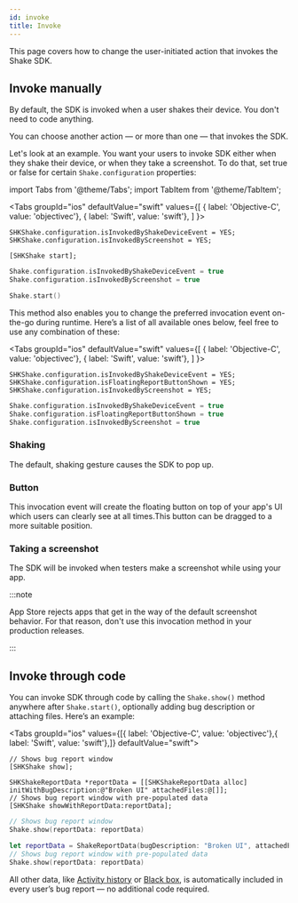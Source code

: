 ```yaml
---
id: invoke
title: Invoke
---
```

This page covers how to change the user-initiated action that invokes the Shake SDK.

## Invoke manually
By default, the SDK is invoked when a user shakes their device.
You don't need to code anything.

You can choose another action — or more than one — that invokes the SDK.

Let's look at an example.
You want your users to invoke SDK either when they shake their device, or when they take a screenshot.
To do that, set true or false for certain `Shake.configuration` properties:

import Tabs from '@theme/Tabs';
import TabItem from '@theme/TabItem';

<Tabs
  groupId="ios"
  defaultValue="swift"
  values={[
    { label: 'Objective-C', value: 'objectivec'},
    { label: 'Swift', value: 'swift'},
  ]
}>

<TabItem value="objectivec">

```objc
SHKShake.configuration.isInvokedByShakeDeviceEvent = YES;
SHKShake.configuration.isInvokedByScreenshot = YES;

[SHKShake start];
```

</TabItem>

<TabItem value="swift">

```swift
Shake.configuration.isInvokedByShakeDeviceEvent = true
Shake.configuration.isInvokedByScreenshot = true

Shake.start()
```

</TabItem>
</Tabs>

This method also enables you to change the preferred invocation event on-the-go during runtime. Here’s a list of all available ones below, feel free to use any combination of these:

<Tabs
groupId="ios"
defaultValue="swift"
values={[
{ label: 'Objective-C', value: 'objectivec'},
{ label: 'Swift', value: 'swift'},
]
}>

<TabItem value="objectivec">

```objc
SHKShake.configuration.isInvokedByShakeDeviceEvent = YES;
SHKShake.configuration.isFloatingReportButtonShown = YES;
SHKShake.configuration.isInvokedByScreenshot = YES;
```

</TabItem>

<TabItem value="swift">

```swift
Shake.configuration.isInvokedByShakeDeviceEvent = true
Shake.configuration.isFloatingReportButtonShown = true
Shake.configuration.isInvokedByScreenshot = true
```

</TabItem>
</Tabs>

### Shaking
The default, shaking gesture causes the SDK to pop up.

### Button
This invocation event will create the floating button on top of your app's UI which users can clearly see at all times.This button can be dragged to a more suitable position.

### Taking a screenshot
The SDK will be invoked when testers make a screenshot while using your app.

:::note

App Store rejects apps that get in the way of the default screenshot behavior. For that reason, don't use this invocation method in your production releases.

:::

## Invoke through code
You can invoke SDK through code by calling the `Shake.show()` method anywhere after `Shake.start()`, optionally adding bug description or attaching files. Here’s an example:

<Tabs groupId="ios" values={[{ label: 'Objective-C', value: 'objectivec'},{ label: 'Swift', value: 'swift'},]} defaultValue="swift"><TabItem value="objectivec">

```objc
// Shows bug report window
[SHKShake show];

SHKShakeReportData *reportData = [[SHKShakeReportData alloc] initWithBugDescription:@"Broken UI" attachedFiles:@[]];
// Shows bug report window with pre-populated data
[SHKShake showWithReportData:reportData]; 
```

</TabItem><TabItem value="swift">

```swift
// Shows bug report window
Shake.show(reportData: reportData)

let reportData = ShakeReportData(bugDescription: "Broken UI", attachedFiles: [])
// Shows bug report window with pre-populated data
Shake.show(reportData: reportData)
```

</TabItem></Tabs>

All other data, like [Activity history](ios/activity.md) or [Black box](ios/blackbox.md), is automatically included in every user’s bug report — no additional code required.
